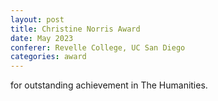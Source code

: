 ```yaml
---
layout: post
title: Christine Norris Award
date: May 2023
conferer: Revelle College, UC San Diego
categories: award
---
```

for outstanding achievement in The Humanities.